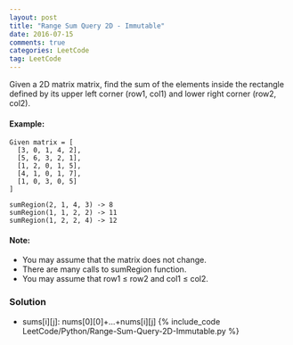 ```yaml
---
layout: post
title: "Range Sum Query 2D - Immutable"
date: 2016-07-15
comments: true
categories: LeetCode
tag: LeetCode
---
```




Given a 2D matrix matrix, find the sum of the elements inside the rectangle defined by its upper left corner (row1, col1) and lower right corner (row2, col2).


#### Example:
```
Given matrix = [
  [3, 0, 1, 4, 2],
  [5, 6, 3, 2, 1],
  [1, 2, 0, 1, 5],
  [4, 1, 0, 1, 7],
  [1, 0, 3, 0, 5]
]

sumRegion(2, 1, 4, 3) -> 8
sumRegion(1, 1, 2, 2) -> 11
sumRegion(1, 2, 2, 4) -> 12
```

#### Note:
* You may assume that the matrix does not change.
* There are many calls to sumRegion function.
* You may assume that row1 ≤ row2 and col1 ≤ col2.

<!--more-->
### Solution
* sums[i][j]: nums[0][0]+...+nums[i][j] 
{% include_code LeetCode/Python/Range-Sum-Query-2D-Immutable.py %}

